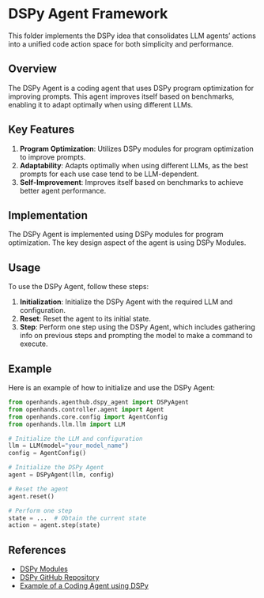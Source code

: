 # DSPy Agent Framework

This folder implements the DSPy idea that consolidates LLM agents’ actions into a unified code action space for both simplicity and performance.

## Overview

The DSPy Agent is a coding agent that uses DSPy program optimization for improving prompts. This agent improves itself based on benchmarks, enabling it to adapt optimally when using different LLMs.

## Key Features

1. **Program Optimization**: Utilizes DSPy modules for program optimization to improve prompts.
2. **Adaptability**: Adapts optimally when using different LLMs, as the best prompts for each use case tend to be LLM-dependent.
3. **Self-Improvement**: Improves itself based on benchmarks to achieve better agent performance.

## Implementation

The DSPy Agent is implemented using DSPy modules for program optimization. The key design aspect of the agent is using DSPy Modules.

## Usage

To use the DSPy Agent, follow these steps:

1. **Initialization**: Initialize the DSPy Agent with the required LLM and configuration.
2. **Reset**: Reset the agent to its initial state.
3. **Step**: Perform one step using the DSPy Agent, which includes gathering info on previous steps and prompting the model to make a command to execute.

## Example

Here is an example of how to initialize and use the DSPy Agent:

```python
from openhands.agenthub.dspy_agent import DSPyAgent
from openhands.controller.agent import Agent
from openhands.core.config import AgentConfig
from openhands.llm.llm import LLM

# Initialize the LLM and configuration
llm = LLM(model="your_model_name")
config = AgentConfig()

# Initialize the DSPy Agent
agent = DSPyAgent(llm, config)

# Reset the agent
agent.reset()

# Perform one step
state = ...  # Obtain the current state
action = agent.step(state)
```

## References

- [DSPy Modules](https://dspy.ai/building-blocks/3-modules/)
- [DSPy GitHub Repository](https://github.com/stanfordnlp/dspy)
- [Example of a Coding Agent using DSPy](https://github.com/stanfordnlp/dspy/tree/main/examples/coding)
